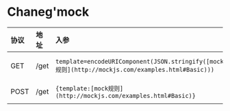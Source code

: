 # Chaneg'mock

| 协议 | 地址 | 入参                                                         | 示例                                                         |
| :--- | :--- | :----------------------------------------------------------- | :----------------------------------------------------------- |
| GET  | /get | `template=encodeURIComponent(JSON.stringify([mock规则](http://mockjs.com/examples.html#Basic)))` | fetch(\`/get?template=${encodeURIComponent(JSON.stringify({name:'@cname'}))}\`,{method:"GET"}) |
| POST | /get | `{template:[mock规则](http://mockjs.com/examples.html#Basic)}` | `fetch('/get', {  method: 'POST',headers: {'Content-type': 'application/json; charset=UTF-8'},body: JSON.stringify({ template: { name: '@cname' }}),})` |
